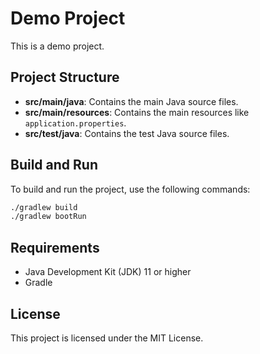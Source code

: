 # Demo Project

This is a demo project.

## Project Structure

- **src/main/java**: Contains the main Java source files.
- **src/main/resources**: Contains the main resources like `application.properties`.
- **src/test/java**: Contains the test Java source files.

## Build and Run

To build and run the project, use the following commands:

```bash
./gradlew build
./gradlew bootRun
```

## Requirements

- Java Development Kit (JDK) 11 or higher
- Gradle

## License

This project is licensed under the MIT License.
